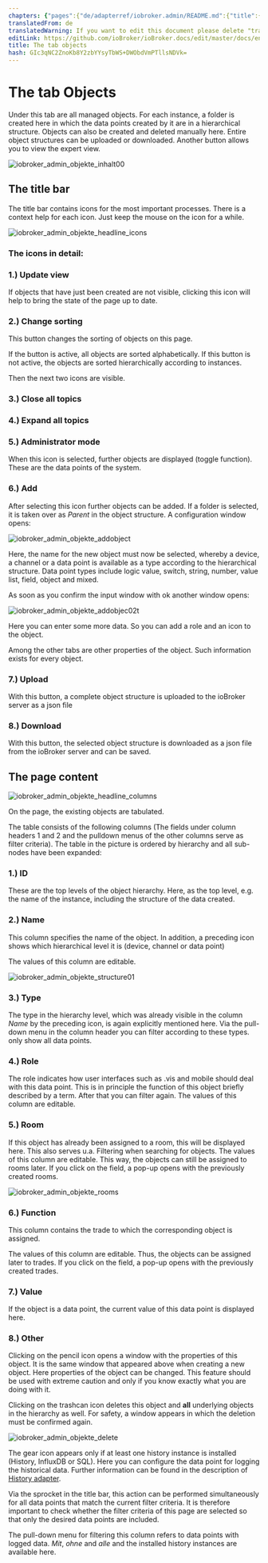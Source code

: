 ```yaml
---
chapters: {"pages":{"de/adapterref/iobroker.admin/README.md":{"title":{"de":"no title"},"content":"de/adapterref/iobroker.admin/README.md"},"de/adapterref/iobroker.admin/admin/tab-adapters.md":{"title":{"de":"Der Reiter Adapter"},"content":"de/adapterref/iobroker.admin/admin/tab-adapters.md"},"de/adapterref/iobroker.admin/admin/tab-instances.md":{"title":{"de":"Der Reiter Instanzen"},"content":"de/adapterref/iobroker.admin/admin/tab-instances.md"},"de/adapterref/iobroker.admin/admin/tab-objects.md":{"title":{"de":"Der Reiter Objekte"},"content":"de/adapterref/iobroker.admin/admin/tab-objects.md"},"de/adapterref/iobroker.admin/admin/tab-states.md":{"title":{"de":"Der Reiter Zustände"},"content":"de/adapterref/iobroker.admin/admin/tab-states.md"},"de/adapterref/iobroker.admin/admin/tab-groups.md":{"title":{"de":"Der Reiter Gruppen"},"content":"de/adapterref/iobroker.admin/admin/tab-groups.md"},"de/adapterref/iobroker.admin/admin/tab-users.md":{"title":{"de":"Der Reiter Benutzer"},"content":"de/adapterref/iobroker.admin/admin/tab-users.md"},"de/adapterref/iobroker.admin/admin/tab-events.md":{"title":{"de":"Der Reiter Ereignisse"},"content":"de/adapterref/iobroker.admin/admin/tab-events.md"},"de/adapterref/iobroker.admin/admin/tab-hosts.md":{"title":{"de":"Der Reiter Hosts"},"content":"de/adapterref/iobroker.admin/admin/tab-hosts.md"},"de/adapterref/iobroker.admin/admin/tab-enums.md":{"title":{"de":"Der Reiter Aufzählungen"},"content":"de/adapterref/iobroker.admin/admin/tab-enums.md"},"de/adapterref/iobroker.admin/admin/tab-log.md":{"title":{"de":"Der Reiter Log"},"content":"de/adapterref/iobroker.admin/admin/tab-log.md"},"de/adapterref/iobroker.admin/admin/tab-system.md":{"title":{"de":"Die Systemeinstellungen"},"content":"de/adapterref/iobroker.admin/admin/tab-system.md"}}}
translatedFrom: de
translatedWarning: If you want to edit this document please delete "translatedFrom" field, elsewise this document will be translated automatically again
editLink: https://github.com/ioBroker/ioBroker.docs/edit/master/docs/en/adapterref/iobroker.admin/admin/tab-objects.md
title: The tab objects
hash: GIc3qNC2ZnoKb8Y2zbYYsyTbWS+DWObdVmPTllsNDVk=
---
```

# The tab Objects
Under this tab are all managed objects. For each instance, a folder is created here in which the data points created by it are in a hierarchical structure. Objects can also be created and deleted manually here. Entire object structures can be uploaded or downloaded. Another button allows you to view the expert view.

<span style="line-height: 1.5; text-align: justify;"></span>

![iobroker_admin_objekte_inhalt00](../../../../de/adapterref/iobroker.admin/admin/img/tab-objects_Inhalt00.jpg)

## The title bar
The title bar contains icons for the most important processes. There is a context help for each icon. Just keep the mouse on the icon for a while.

![iobroker_admin_objekte_headline_icons](../../../../de/adapterref/iobroker.admin/admin/img/tab-objects_Headline_Icons.jpg)

### **The icons in detail:**
### **1.) Update view**
If objects that have just been created are not visible, clicking this icon will help to bring the state of the page up to date.

### **2.) Change sorting**
This button changes the sorting of objects on this page.

If the button is active, all objects are sorted alphabetically. If this button is not active, the objects are sorted hierarchically according to instances.

Then the next two icons are visible.

### **3.) Close all topics**
### **4.) Expand all topics**
### **5.) Administrator mode**
When this icon is selected, further objects are displayed (toggle function). These are the data points of the system.

### **6.) Add**
After selecting this icon further objects can be added.
If a folder is selected, it is taken over as _Parent_ in the object structure.
A configuration window opens:

![iobroker_admin_objekte_addobject](../../../../de/adapterref/iobroker.admin/admin/img/tab-objects_AddObject.jpg)

Here, the name for the new object must now be selected, whereby a device, a channel or a data point is available as a type according to the hierarchical structure.
Data point types include logic value, switch, string, number, value list, field, object and mixed.

As soon as you confirm the input window with ok another window opens:

![iobroker_admin_objekte_addobjec02t](../../../../de/adapterref/iobroker.admin/admin/img/tab-objects_AddObjec02t.jpg)

Here you can enter some more data. So you can add a role and an icon to the object.

Among the other tabs are other properties of the object.
Such information exists for every object.

### **7.) Upload**
With this button, a complete object structure is uploaded to the ioBroker server as a json file

### **8.) Download**
With this button, the selected object structure is downloaded as a json file from the ioBroker server and can be saved.

## The page content
![iobroker_admin_objekte_headline_columns](../../../../de/adapterref/iobroker.admin/admin/img/tab-objects_Headline_Columns.jpg)

On the page, the existing objects are tabulated.

The table consists of the following columns (The fields under column headers 1 and 2 and the pulldown menus of the other columns serve as filter criteria).
The table in the picture is ordered by hierarchy and all sub-nodes have been expanded:

### **1.) ID**
These are the top levels of the object hierarchy. Here, as the top level, e.g.
the name of the instance, including the structure of the data created.

### **2.) Name**
This column specifies the name of the object. In addition, a preceding icon shows which hierarchical level it is (device, channel or data point)

The values of this column are editable.

![iobroker_admin_objekte_structure01](../../../../de/adapterref/iobroker.admin/admin/img/tab-objects_Structure01.jpg)

### **3.) Type**
The type in the hierarchy level, which was already visible in the column _Name_ by the preceding icon, is again explicitly mentioned here. Via the pull-down menu in the column header you can filter according to these types. only show all data points.

### 4.) Role
The role indicates how user interfaces such as .vis and mobile should deal with this data point.
This is in principle the function of this object briefly described by a term.
After that you can filter again. The values of this column are editable.

### **5.) Room**
If this object has already been assigned to a room, this will be displayed here.
This also serves u.a. Filtering when searching for objects.
The values of this column are editable. This way, the objects can still be assigned to rooms later.
If you click on the field, a pop-up opens with the previously created rooms.

![iobroker_admin_objekte_rooms](../../../../de/adapterref/iobroker.admin/admin/img/tab-objects_Rooms.jpg)

### **6.) Function**
This column contains the trade to which the corresponding object is assigned.

The values of this column are editable. Thus, the objects can be assigned later to trades. If you click on the field, a pop-up opens with the previously created trades.

### **7.) Value**
If the object is a data point, the current value of this data point is displayed here.

### **8.) Other**
Clicking on the pencil icon opens a window with the properties of this object.
It is the same window that appeared above when creating a new object.
Here properties of the object can be changed. This feature should be used with extreme caution and only if you know exactly what you are doing with it.

Clicking on the trashcan icon deletes this object and **all** underlying objects in the hierarchy as well. For safety, a window appears in which the deletion must be confirmed again.

![iobroker_admin_objekte_delete](../../../../de/adapterref/iobroker.admin/admin/img/tab-objects_delete.jpg)

The gear icon appears only if at least one history instance is installed (History, InfluxDB or SQL).
Here you can configure the data point for logging the historical data. Further information can be found in the description of [History adapter](http://www.iobroker.net/?page_id=144&lang=de).

Via the sprocket in the title bar, this action can be performed simultaneously for all data points that match the current filter criteria. It is therefore important to check whether the filter criteria of this page are selected so that only the desired data points are included.

The pull-down menu for filtering this column refers to data points with logged data.
_Mit_, _ohne_ and _alle_ and the installed history instances are available here.